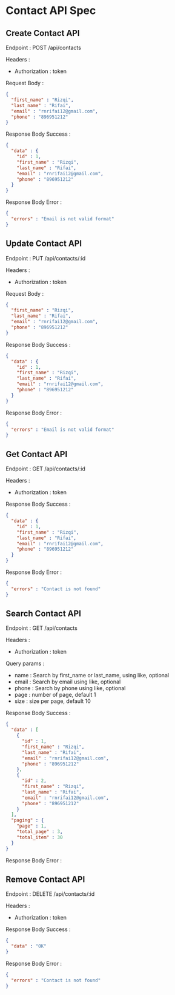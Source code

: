 # Contact API Spec

## Create Contact API

Endpoint : POST /api/contacts

Headers : 
- Authorization : token

Request Body :

```json
{
  "first_name" : "Rizqi",
  "last_name" : "Rifai",
  "email" : "rnrifai12@gmail.com",
  "phone" : "896951212"
}
```

Response Body Success : 

```json
{
  "data" : {
    "id" : 1,
    "first_name" : "Rizqi",
    "last_name" : "Rifai",
    "email" : "rnrifai12@gmail.com",
    "phone" : "896951212"
  }
}
```

Response Body Error :

```json
{
  "errors" : "Email is not valid format"
}
```

## Update Contact API

Endpoint : PUT /api/contacts/:id

Headers :
- Authorization : token

Request Body :

```json
{
  "first_name" : "Rizqi",
  "last_name" : "Rifai",
  "email" : "rnrifai12@gmail.com",
  "phone" : "896951212"
}
```

Response Body Success :

```json
{
  "data" : {
    "id" : 1,
    "first_name" : "Rizqi",
    "last_name" : "Rifai",
    "email" : "rnrifai12@gmail.com",
    "phone" : "896951212"
  }
}
```

Response Body Error :

```json
{
  "errors" : "Email is not valid format"
}
```

## Get Contact API

Endpoint : GET /api/contacts/:id

Headers :
- Authorization : token

Response Body Success :

```json
{
  "data" : {
    "id" : 1,
    "first_name" : "Rizqi",
    "last_name" : "Rifai",
    "email" : "rnrifai12@gmail.com",
    "phone" : "896951212"
  }
}
```

Response Body Error :

```json
{
  "errors" : "Contact is not found"
}
```

## Search Contact API

Endpoint : GET /api/contacts

Headers :
- Authorization : token

Query params :
- name : Search by first_name or last_name, using like, optional
- email : Search by email using like, optional
- phone : Search by phone using like, optional
- page : number of page, default 1
- size : size per page, default 10

Response Body Success :

```json
{
  "data" : [
    {
      "id" : 1,
      "first_name" : "Rizqi",
      "last_name" : "Rifai",
      "email" : "rnrifai12@gmail.com",
      "phone" : "896951212"
    },
    {
      "id" : 2,
      "first_name" : "Rizqi",
      "last_name" : "Rifai",
      "email" : "rnrifai12@gmail.com",
      "phone" : "896951212"
    }
  ],
  "paging" : {
    "page" : 1,
    "total_page" : 3,
    "total_item" : 30
  }
}
```

Response Body Error :

## Remove Contact API

Endpoint : DELETE /api/contacts/:id

Headers :
- Authorization : token

Response Body Success :

```json
{
  "data" : "OK"
}
```

Response Body Error :

```json
{
  "errors" : "Contact is not found"
}
```
